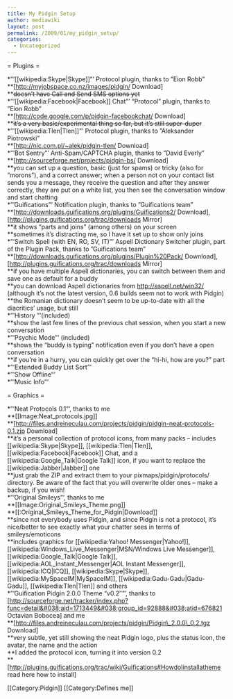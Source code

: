 ```yaml
---
title: My Pidgin Setup
author: mediawiki
layout: post
permalink: /2009/01/my_pidgin_setup/
categories:
  - Uncategorized
---
```

= Plugins =

*&#8221;&#8217;[[wikipedia:Skype|Skype]]&#8221;&#8217; Protocol plugin, thanks to &#8221;Eion Robb&#8221;  
**[http://myjobspace.co.nz/images/pidgin/ Download]  
**<strike>doesn&#8217;t have Call and Send SMS options yet</strike>  
*&#8221;&#8217;[[wikipedia:Facebook|Facebook]] Chat&#8221;&#8217; &#8220;Protocol&#8221; plugin, thanks to &#8221;Eion Robb&#8221;  
**[http://code.google.com/p/pidgin-facebookchat/ Download]  
**<strike>it&#8217;s a very basic/experimental thing so far, but it&#8217;s still super-duper</strike>  
*&#8221;&#8217;[[wikipedia:Tlen|Tlen]]&#8221;&#8217; Protocol plugin, thanks to &#8221;Aleksander Piotrowski&#8221;  
**[http://nic.com.pl/~alek/pidgin-tlen/ Download]  
*&#8221;&#8217;Bot Sentry&#8221;&#8217; Anti-Spam/CAPTCHA plugin, thanks to &#8221;David Everly&#8221;  
**[http://sourceforge.net/projects/pidgin-bs/ Download]  
**you can set up a question, basic (just for spams) or tricky (also for &#8221;morons&#8221;), and a correct answer; when a person not on your contact list sends you a message, they receive the question and after they answer correctly, they are put on a white list, you then see the conversation window and start chatting  
*&#8221;&#8217;Guifications&#8221;&#8217; Notification plugin, thanks to &#8221;Guifications team&#8221;  
**[http://downloads.guifications.org/plugins/Guifications2/ Download], [http://plugins.guifications.org/trac/downloads Mirror]  
**it shows &#8220;parts and joins&#8221; (among others) on your screen  
**sometimes it&#8217;s distracting me, so I have it set up to show only joins  
*&#8221;&#8217;Switch Spell (with EN, RO, SV, IT)&#8221;&#8217; Aspell Dictionary Switcher plugin, part of the Plugin Pack, thanks to &#8221;Guifications team&#8221;  
**[http://downloads.guifications.org/plugins/Plugin%20Pack/ Download], [http://plugins.guifications.org/trac/downloads Mirror]  
**if you have multiple Aspell dictionaries, you can switch between them and save one as default for a buddy  
**you can download Aspell dictionaries from http://aspell.net/win32/ (although it&#8217;s not the latest version, 0.6 builds seem not to work with Pidgin)  
**the Romanian dictionary doesn&#8217;t seem to be up-to-date with all the diacritics&#8217; usage, but still  
*&#8221;&#8217;History &#8221;&#8217;(included)  
**show the last few lines of the previous chat session, when you start a new conversation  
*&#8221;&#8217;Psychic Mode&#8221;&#8217; (included)  
**shows the &#8220;buddy is typing&#8221; notification even if you don&#8217;t have a open conversation  
**if you&#8217;re in a hurry, you can quickly get over the &#8220;hi-hi, how are you?&#8221; part  
*&#8221;&#8217;Extended Buddy List Sort&#8221;&#8217;  
*&#8221;&#8217;Show Offline&#8221;&#8217;  
*&#8221;&#8217;Music Info&#8221;&#8217;

= Graphics =

*&#8221;&#8217;Neat Protocols 0.1&#8221;&#8217;, thanks to me  
**[[Image:Neat_protocols.jpg]]  
**[http://files.andreineculau.com/projects/pidgin/pidgin-neat-protocols-0.1.zip Download]  
**it&#8217;s a personal collection of protocol icons, from many packs &#8211; includes [[wikipedia:Skype|Skype]], [[wikipedia:Tlen|Tlen]], [[wikipedia:Facebook|Facebook]] Chat, and a [[wikipedia:Google_Talk|Google Talk]] icon, if you want to replace the [[wikipedia:Jabber|Jabber]] one  
**just grab the ZIP and extract them to your pixmaps/pidgin/protocols/ directory. Be aware of the fact that you will overwrite older ones &#8211; make a backup, if you wish!  
*&#8221;&#8217;Original Smileys&#8221;&#8217;, thanks to me  
**[[Image:Original\_Smileys\_Theme.png]]  
**[[:Original\_Smileys\_Theme\_for\_Pidgin|Download]]  
**since not everybody uses Pidgin, and since Pidgin is not a protocol, it&#8217;s nice/better to see exactly what your chatter sees in terms of smileys/emoticons  
**includes graphics for [[wikipedia:Yahoo! Messenger|Yahoo!]], [[wikipedia:Windows\_Live\_Messenger|MSN/Windows Live Messenger]], [[wikipedia:Google\_Talk|Google Talk]], [[wikipedia:AOL\_Instant_Messenger|AOL Instant Messenger]], [[wikipedia:ICQ|ICQ]], [[wikipedia:Skype|Skype]], [[wikipedia:MySpaceIM|MySpaceIM]], [[wikipedia:Gadu-Gadu|Gadu-Gadu]], [[wikipedia:Tlen|Tlen]] and others  
*&#8221;&#8217;Guification Pidgin 2.0.0 Theme &#8220;v0.2&#8243;&#8221;&#8217;, thanks to [http://sourceforge.net/tracker/index.php?func=detail&#038;aid=1713449&#038;group_id=92888&#038;atid=676821 Octavian Bobocea] and me  
**[http://files.andreineculau.com/projects/pidgin/Pidgin\_2.0.0\_0.2.tgz Download]  
**very subtle, yet still showing the neat Pidgin logo, plus the status icon, the avatar, the name and the action  
**I added the protocol icon, turning it into version 0.2  
**[http://plugins.guifications.org/trac/wiki/Guifications#HowdoIinstallatheme read here how to install]

\[[Category:Pidgin]\] \[[Category:Defines me\]]